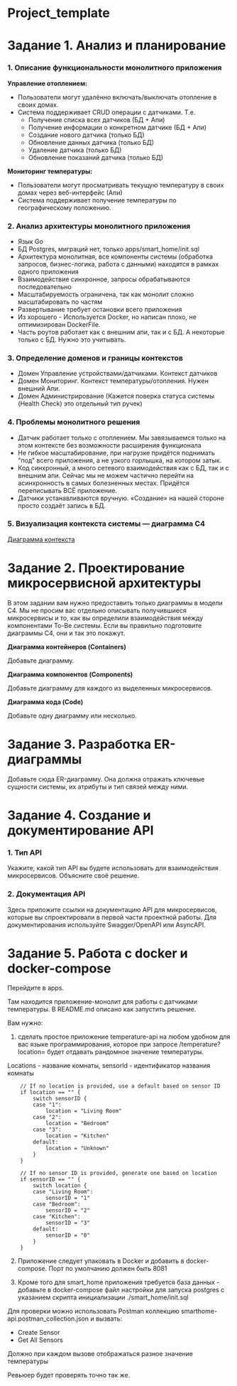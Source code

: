 # Project_template

# Задание 1. Анализ и планирование

### 1. Описание функциональности монолитного приложения

**Управление отоплением:**

- Пользователи могут удалённо включать/выключать отопление в своих домах.
- Система поддерживает CRUD операции с датчиками. Т.е.
    - Получение списка всех датчиков (БД + Апи)
    - Получение информации о конкретном датчике (БД + Апи)
    - Создание нового датчика (только БД)
    - Обновление данных датчика (только БД)
    - Удаление датчика (только БД)
    - Обновление показаний датчика (только БД)

**Мониторинг температуры:**

- Пользователи могут просматривать текущую температуру в своих домах через веб-интерфейс (Апи)
- Система поддерживает получение температуры по географическому положению.


### 2. Анализ архитектуры монолитного приложения

- Язык Go
- БД Postgres, миграций нет, только apps/smart_home/init.sql
- Архитектура монолитная, все компоненты системы (обработка запросов, бизнес-логика, работа с данными) находятся в рамках одного приложения
- Взаимодействие синхронное, запросы обрабатываются последовательно
- Масштабируемость ограничена, так как монолит сложно масштабировать по частям
- Развертывание требует остановки всего приложения
- Из хорошего - Используется Docker, но написан плохо, не оптимизирован DockerFile.
- Часть роутов работает как с внешним апи, так и с БД. А некоторые только с БД. Нужно это учитывать.

### 3. Определение доменов и границы контекстов

- Домен Управление устройствами/датчиками. Контекст датчиков
- Домен Мониторинг. Контекст температуры/отопления. Нужен внешний Апи.
- Домен Администрирование (Кажется поверка статуса системы (Health Check) это отдельный тип ручек)

### **4. Проблемы монолитного решения**

- Датчик работает только с отоплением. Мы завязываемся только на этом контексте без возможности расширения функционала
- Не гибкое масштабирование, при нагрузке придётся поднимать "под" всего приложения, а не узкого горлышка, на котором затык.
- Код синхронный, а много сетевого взаимодействия как с БД, так и с внешним апи. Сейчас мы не можем частично перейти на асинхронность в самых болезненных местах. Придётся переписывать ВСЁ приложение.
- Датчики устанавливаются вручную. «Создание» на нашей стороне просто создаёт запись в БД.

### 5. Визуализация контекста системы — диаграмма С4

[Диаграмма контекста](diagrams/context/SmartHome.png)


# Задание 2. Проектирование микросервисной архитектуры

В этом задании вам нужно предоставить только диаграммы в модели C4. Мы не просим вас отдельно описывать получившиеся микросервисы и то, как вы определили взаимодействия между компонентами To-Be системы. Если вы правильно подготовите диаграммы C4, они и так это покажут.

**Диаграмма контейнеров (Containers)**

Добавьте диаграмму.

**Диаграмма компонентов (Components)**

Добавьте диаграмму для каждого из выделенных микросервисов.

**Диаграмма кода (Code)**

Добавьте одну диаграмму или несколько.

# Задание 3. Разработка ER-диаграммы

Добавьте сюда ER-диаграмму. Она должна отражать ключевые сущности системы, их атрибуты и тип связей между ними.

# Задание 4. Создание и документирование API

### 1. Тип API

Укажите, какой тип API вы будете использовать для взаимодействия микросервисов. Объясните своё решение.

### 2. Документация API

Здесь приложите ссылки на документацию API для микросервисов, которые вы спроектировали в первой части проектной работы. Для документирования используйте Swagger/OpenAPI или AsyncAPI.

# Задание 5. Работа с docker и docker-compose

Перейдите в apps.

Там находится приложение-монолит для работы с датчиками температуры. В README.md описано как запустить решение.

Вам нужно:

1) сделать простое приложение temperature-api на любом удобном для вас языке программирования, которое при запросе /temperature?location= будет отдавать рандомное значение температуры.

Locations - название комнаты, sensorId - идентификатор названия комнаты

```
	// If no location is provided, use a default based on sensor ID
	if location == "" {
		switch sensorID {
		case "1":
			location = "Living Room"
		case "2":
			location = "Bedroom"
		case "3":
			location = "Kitchen"
		default:
			location = "Unknown"
		}
	}

	// If no sensor ID is provided, generate one based on location
	if sensorID == "" {
		switch location {
		case "Living Room":
			sensorID = "1"
		case "Bedroom":
			sensorID = "2"
		case "Kitchen":
			sensorID = "3"
		default:
			sensorID = "0"
		}
	}
```

2) Приложение следует упаковать в Docker и добавить в docker-compose. Порт по умолчанию должен быть 8081

3) Кроме того для smart_home приложения требуется база данных - добавьте в docker-compose файл настройки для запуска postgres с указанием скрипта инициализации ./smart_home/init.sql

Для проверки можно использовать Postman коллекцию smarthome-api.postman_collection.json и вызвать:

- Create Sensor
- Get All Sensors

Должно при каждом вызове отображаться разное значение температуры

Ревьюер будет проверять точно так же.


